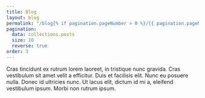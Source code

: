 ```yaml
---
title: Blog
layout: blog
permalink: "/blog{% if pagination.pageNumber > 0 %}/{{ pagination.pageNumber + 1 }}{% endif %}/"
pagination:
  data: collections.posts
  size: 10
  reverse: true
order: 3
---
```


Cras tincidunt ex rutrum lorem laoreet, in tristique nunc gravida. Cras vestibulum sit amet velit a efficitur. Duis et facilisis elit. Nunc eu posuere nulla. Donec id ultricies nunc. Ut lacus elit, dictum id mi a, eleifend vestibulum ipsum. Morbi non rutrum ipsum.
